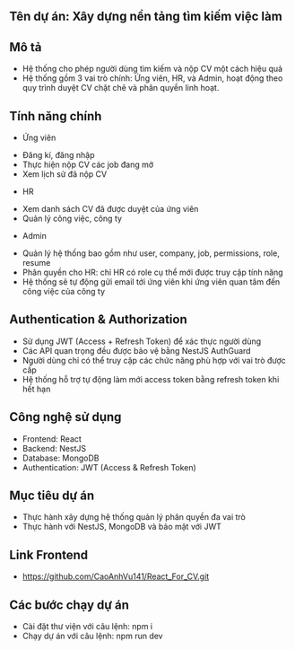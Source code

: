 
## Tên dự án: Xây dựng nền tảng tìm kiếm việc làm

## Mô tả
- Hệ thống cho phép người dùng tìm kiếm và nộp CV một cách hiệu quả
- Hệ thống gồm 3 vai trò chính: Ứng viên, HR, và Admin, hoạt động theo quy trình duyệt CV chặt chẽ và phân quyền linh hoạt.

## Tính năng chính
* Ứng viên
- Đăng kí, đăng nhập
- Thực hiện nộp CV các job đang mở
- Xem lịch sử đã nộp CV
* HR 
- Xem danh sách CV đã được duyệt của ứng viên
- Quản lý công việc, công ty

* Admin
- Quản lý hệ thống bao gồm như user, company, job, permissions, role, resume
- Phân quyền cho HR: chỉ HR có role cụ thể mới được truy cập tính năng
- Hệ thống sẽ tự động gửi email tới ứng viên khi ứng viên quan tâm đến công việc của công ty

## Authentication & Authorization
- Sử dụng JWT (Access + Refresh Token) để xác thực người dùng
- Các API quan trọng đều được bảo vệ bằng NestJS AuthGuard
- Người dùng chỉ có thể truy cập các chức năng phù hợp với vai trò được cấp
- Hệ thống hỗ trợ tự động làm mới access token bằng refresh token khi hết hạn

## Công nghệ sử dụng
- Frontend: React
- Backend: NestJS
- Database: MongoDB
- Authentication: JWT (Access & Refresh Token)

## Mục tiêu dự án
- Thực hành xây dựng hệ thống quản lý phân quyền đa vai trò
- Thực hành với NestJS, MongoDB và bảo mật với JWT

## Link Frontend
- https://github.com/CaoAnhVu141/React_For_CV.git

## Các bước chạy dự án
- Cài đặt thư viện với câu lệnh: npm i
- Chạy dự án với câu lệnh: npm run dev
